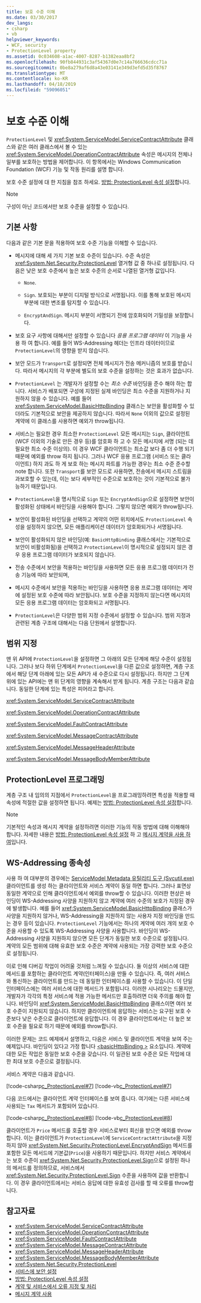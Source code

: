 ```yaml
---
title: 보호 수준 이해
ms.date: 03/30/2017
dev_langs:
- csharp
- vb
helpviewer_keywords:
- WCF, security
- ProtectionLevel property
ms.assetid: 0c034608-a1ac-4007-8287-b1382eaa8bf2
ms.openlocfilehash: 90fb844931c3af54367d0e7c14a766636cdcc71a
ms.sourcegitcommit: 0be8a279af6d8a43e03141e349d3efd5d35f8767
ms.translationtype: MT
ms.contentlocale: ko-KR
ms.lasthandoff: 04/18/2019
ms.locfileid: "59096051"
---
```

# <a name="understanding-protection-level"></a>보호 수준 이해
`ProtectionLevel` 및 <xref:System.ServiceModel.ServiceContractAttribute> 클래스와 같은 여러 클래스에서 볼 수 있는 <xref:System.ServiceModel.OperationContractAttribute> 속성은 메시지의 전체나 일부를 보호하는 방법을 제어합니다. 이 항목에서는 Windows Communication Foundation (WCF) 기능 및 작동 원리를 설명 합니다.  
  
 보호 수준 설정에 대 한 지침을 참조 하세요. [방법: ProtectionLevel 속성 설정](../../../docs/framework/wcf/how-to-set-the-protectionlevel-property.md)합니다.  
  
> [!NOTE]
>  구성이 아닌 코드에서만 보호 수준을 설정할 수 있습니다.  
  
## <a name="basics"></a>기본 사항  
 다음과 같은 기본 문을 적용하여 보호 수준 기능을 이해할 수 있습니다.  
  
-   메시지에 대해 세 가지 기본 보호 수준이 있습니다. 수준 속성은 <xref:System.Net.Security.ProtectionLevel> 열거형 값 중 하나로 설정됩니다. 다음은 낮은 보호 수준에서 높은 보호 수준의 순서로 나열된 열거형 값입니다.  
  
    -   `None`.  
  
    -   `Sign`. 보호되는 부분이 디지털 방식으로 서명됩니다. 이를 통해 보호된 메시지 부분에 대한 변조를 탐지할 수 있습니다.  
  
    -   `EncryptAndSign`. 메시지 부분이 서명되기 전에 암호화되어 기밀성을 보장합니다.  
  
-   보호 요구 사항에 대해서만 설정할 수 있습니다 *응용 프로그램 데이터* 이 기능을 사용 하 여 합니다. 예를 들어 WS-Addressing 헤더는 인프라 데이터이므로 `ProtectionLevel`의 영향을 받지 않습니다.  
  
-   보안 모드가 `Transport`로 설정되면 전체 메시지가 전송 메커니즘의 보호를 받습니다. 따라서 메시지의 각 부분에 별도의 보호 수준을 설정하는 것은 효과가 없습니다.  
  
-   `ProtectionLevel` 는 개발자가 설정할 수는 *최소 수준* 바인딩을 준수 해야 하는 합니다. 서비스가 배포되면 구성에 지정된 실제 바인딩은 최소 수준을 지원하거나 지원하지 않을 수 있습니다. 예를 들어 <xref:System.ServiceModel.BasicHttpBinding> 클래스는 보안을 활성화할 수 있더라도 기본적으로 보안을 제공하지 않습니다. 따라서 `None` 이외의 값으로 설정된 계약에 이 클래스를 사용하면 예외가 throw됩니다.  
  
-   서비스는 필요한 경우 최소한 `ProtectionLevel` 모든 메시지는 `Sign`, 클라이언트 (WCF 이외의 기술로 만든 경우 등)를 암호화 하 고 수 모든 메시지에 서명 (되는 데 필요한 최소 수준 이상의). 이 경우 WCF 클라이언트는 최소값 보다 좀 더 수행 되기 때문에 예외를 throw 하지 됩니다. 그러나 WCF 응용 프로그램 (서비스 또는 클라이언트) 하지 과도 하 게 보호 하는 메시지 파트를 가능한 경우는 최소 수준 준수할 note 합니다. 또한 `Transport`를 보안 모드로 사용하면, 전송에서 메시지 스트림을 과보호할 수 있는데, 이는 보다 세부적인 수준으로 보호하는 것이 기본적으로 불가능하기 때문입니다.  
  
-   `ProtectionLevel`을 명시적으로 `Sign` 또는 `EncryptAndSign`으로 설정하면 보안이 활성화된 상태에서 바인딩을 사용해야 합니다. 그렇지 않으면 예외가 throw됩니다.  
  
-   보안이 활성화된 바인딩을 선택하고 계약의 어떤 위치에서도 `ProtectionLevel` 속성을 설정하지 않으면, 모든 애플리케이션 데이터가 암호화되거나 서명됩니다.  
  
-   보안이 활성화되지 않은 바인딩(예: `BasicHttpBinding` 클래스에서는 기본적으로 보안이 비활성화됨)을 선택하고 `ProtectionLevel`이 명시적으로 설정되지 않은 경우 응용 프로그램 데이터가 보호되지 않습니다.  
  
-   전송 수준에서 보안을 적용하는 바인딩을 사용하면 모든 응용 프로그램 데이터가 전송 기능에 따라 보안되며,  
  
-   메시지 수준에서 보안을 적용하는 바인딩을 사용하면 응용 프로그램 데이터는 계약에 설정된 보호 수준에 따라 보안됩니다. 보호 수준을 지정하지 않는다면 메시지의 모든 응용 프로그램 데이터는 암호화되고 서명됩니다.  
  
-   `ProtectionLevel`은 다양한 범위 지정 수준에서 설정할 수 있습니다. 범위 지정과 관련된 계층 구조에 대해서는 다음 단원에서 설명합니다.  
  
## <a name="scoping"></a>범위 지정  
 맨 위 API에 `ProtectionLevel`을 설정하면 그 아래의 모든 단계에 해당 수준이 설정됩니다. 그러나 보다 하위 단계에서 `ProtectionLevel`을 다른 값으로 설정하면, 계층 구조에서 해당 단계 아래에 있는 모든 API가 새 수준으로 다시 설정됩니다. 하지만 그 단계 위에 있는 API에는 맨 위 단계의 영향을 계속해서 받게 됩니다. 계층 구조는 다음과 같습니다. 동일한 단계에 있는 특성은 피어라고 합니다.  
  
 <xref:System.ServiceModel.ServiceContractAttribute>  
  
 <xref:System.ServiceModel.OperationContractAttribute>  
  
 <xref:System.ServiceModel.FaultContractAttribute>  
  
 <xref:System.ServiceModel.MessageContractAttribute>  
  
 <xref:System.ServiceModel.MessageHeaderAttribute>  
  
 <xref:System.ServiceModel.MessageBodyMemberAttribute>  
  
## <a name="programming-protectionlevel"></a>ProtectionLevel 프로그래밍  
 계층 구조 내 임의의 지점에서 `ProtectionLevel`을 프로그래밍하려면 특성을 적용할 때 속성에 적절한 값을 설정하면 됩니다. 예제는 [방법: ProtectionLevel 속성 설정](../../../docs/framework/wcf/how-to-set-the-protectionlevel-property.md)합니다.  
  
> [!NOTE]
>  기본적인 속성과 메시지 계약을 설정하려면 이러한 기능의 작동 방법에 대해 이해해야 합니다. 자세한 내용은 [방법: ProtectionLevel 속성 설정](../../../docs/framework/wcf/how-to-set-the-protectionlevel-property.md) 하 고 [메시지 계약을 사용 하 여](../../../docs/framework/wcf/feature-details/using-message-contracts.md)입니다.  
  
## <a name="ws-addressing-dependency"></a>WS-Addressing 종속성  
 사용 하 여 대부분의 경우에는 [ServiceModel Metadata 유틸리티 도구 (Svcutil.exe)](../../../docs/framework/wcf/servicemodel-metadata-utility-tool-svcutil-exe.md) 클라이언트를 생성 하는 클라이언트와 서비스 계약이 동일 하면 합니다. 그러나 표면상 동일한 계약으로 인해 클라이언트에서 예외를 throw할 수 있습니다. 이러한 현상은 바인딩이 WS-Addressing 사양을 지원하지 않고 계약에 여러 수준의 보호가 지정된 경우에 발생합니다. 예를 들어 <xref:System.ServiceModel.BasicHttpBinding> 클래스가 사양을 지원하지 않거나, WS-Addressing을 지원하지 않는 사용자 지정 바인딩을 만드는 경우 등이 있습니다. `ProtectionLevel` 기능에서는 하나의 계약에 여러 개의 보호 수준을 사용할 수 있도록 WS-Addressing 사양을 사용합니다. 바인딩이 WS-Addressing 사양을 지원하지 않으면 모든 단계가 동일한 보호 수준으로 설정됩니다. 계약의 모든 범위에 대해 유효한 보호 수준은 계약에 사용되는 가장 강력한 보호 수준으로 설정됩니다.  
  
 이로 인해 디버깅 작업이 어려울 것처럼 느껴질 수 있습니다. 둘 이상의 서비스에 대한 메서드를 포함하는 클라이언트 계약(인터페이스)을 만들 수 있습니다. 즉, 여러 서비스와 통신하는 클라이언트를 만드는 데 동일한 인터페이스를 사용할 수 있습니다. 이 단일 인터페이스에는 여러 서비스에 대한 메서드가 포함됩니다. 이러한 시나리오는 드물지만, 개발자가 각각의 특정 서비스에 적용 가능한 메서드만 호출하려면 더욱 주의를 해야 합니다. 바인딩이 <xref:System.ServiceModel.BasicHttpBinding> 클래스이면 여러 보호 수준이 지원되지 않습니다. 하지만 클라이언트에 응답하는 서비스는 요구된 보호 수준보다 낮은 수준으로 클라이언트에 응답합니다. 이 경우 클라이언트에서는 더 높은 보호 수준을 필요로 하기 때문에 예외를 throw합니다.  
  
 이러한 문제는 코드 예제에서 설명하고, 다음은 서비스 및 클라이언트 계약을 보여 주는 예제입니다. 바인딩이 있다고 가정 합니다 [ \<basicHttpBinding >](../../../docs/framework/configure-apps/file-schema/wcf/basichttpbinding.md) 요소입니다. 계약에 대한 모든 작업은 동일한 보호 수준을 갖습니다. 이 일관된 보호 수준은 모든 작업에 대한 최대 보호 수준으로 결정됩니다.  
  
 서비스 계약은 다음과 같습니다.  
  
 [!code-csharp[c_ProtectionLevel#7](../../../samples/snippets/csharp/VS_Snippets_CFX/c_protectionlevel/cs/source.cs#7)]
 [!code-vb[c_ProtectionLevel#7](../../../samples/snippets/visualbasic/VS_Snippets_CFX/c_protectionlevel/vb/source.vb#7)]  
  
 다음 코드에서는 클라이언트 계약 인터페이스를 보여 줍니다. 여기에는 다른 서비스에 사용되는 `Tax` 메서드가 포함되어 있습니다.  
  
 [!code-csharp[c_ProtectionLevel#8](../../../samples/snippets/csharp/VS_Snippets_CFX/c_protectionlevel/cs/source.cs#8)]
 [!code-vb[c_ProtectionLevel#8](../../../samples/snippets/visualbasic/VS_Snippets_CFX/c_protectionlevel/vb/source.vb#8)]  
  
 클라이언트가 `Price` 메서드를 호출할 경우 서비스로부터 회신을 받으면 예외를 throw합니다. 이는 클라이언트가 `ProtectionLevel`에 `ServiceContractAttribute`을 지정하지 않아 <xref:System.Net.Security.ProtectionLevel.EncryptAndSign> 메서드를 포함한 모든 메서드에 기본값(`Price`)을 사용하기 때문입니다. 하지만 서비스 계약에서는 보호 수준이 <xref:System.Net.Security.ProtectionLevel.Sign>으로 설정된 하나의 메서드를 정의하므로, 서비스에서 <xref:System.Net.Security.ProtectionLevel.Sign> 수준을 사용하여 값을 반환합니다. 이 경우 클라이언트에서는 서비스 응답에 대한 유효성 검사를 할 때 오류를 throw합니다.  
  
## <a name="see-also"></a>참고자료

- <xref:System.ServiceModel.ServiceContractAttribute>
- <xref:System.ServiceModel.OperationContractAttribute>
- <xref:System.ServiceModel.FaultContractAttribute>
- <xref:System.ServiceModel.MessageContractAttribute>
- <xref:System.ServiceModel.MessageHeaderAttribute>
- <xref:System.ServiceModel.MessageBodyMemberAttribute>
- <xref:System.Net.Security.ProtectionLevel>
- [서비스에 보안 설정](../../../docs/framework/wcf/securing-services.md)
- [방법: ProtectionLevel 속성 설정](../../../docs/framework/wcf/how-to-set-the-protectionlevel-property.md)
- [계약 및 서비스에서 오류 지정 및 처리](../../../docs/framework/wcf/specifying-and-handling-faults-in-contracts-and-services.md)
- [메시지 계약 사용](../../../docs/framework/wcf/feature-details/using-message-contracts.md)
